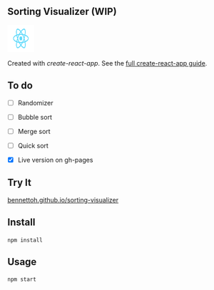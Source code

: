 Sorting Visualizer (WIP)
---
<img src="./src/logo.svg" width="60px" height="60px" />

Created with *create-react-app*. See the [full create-react-app guide](https://github.com/facebookincubator/create-react-app/blob/master/packages/react-scripts/template/README.md).


To do
---
- [ ] Randomizer
- [ ] Bubble sort
- [ ] Merge sort
- [ ] Quick sort
- [x] Live version on gh-pages


Try It
---

[bennettoh.github.io/sorting-visualizer](https://bennettoh.github.io/sorting-visualizer/)



Install
---

`npm install`



Usage
---

`npm start`